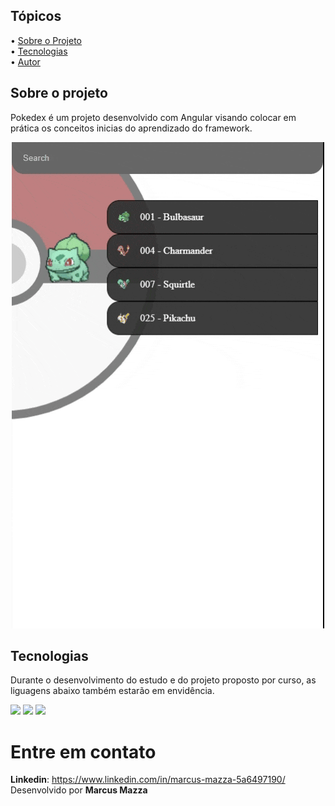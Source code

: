 ## Tópicos

<div>
 • <a href="#-sobre-o-projeto">Sobre o Projeto</a> </br>
 • <a href="#-tecnologias">Tecnologias</a> </br>
 • <a href="#-autor">Autor</a> </br>
</div>

## Sobre o projeto

Pokedex é um projeto desenvolvido com Angular visando colocar em prática os conceitos inicias do aprendizado do framework.


<div align="center">
  <img src="pokedex-angular.gif">
</div>



## Tecnologias
Durante o desenvolvimento do estudo e do projeto proposto por curso, as liguagens abaixo também estarão em envidência.
<div>
  <!-- HTML 5 -->
  <img src="https://img.shields.io/badge/HTML5-E34F26?style=for-the-badge&logo=html5&logoColor=white">
  <!-- CSS3 -->
  <img src="https://img.shields.io/badge/CSS3-1572B6?style=for-the-badge&logo=css3&logoColor=white">
  <!-- Javasrcript -->
  <img src="https://img.shields.io/badge/Angular-DD0031?style=for-the-badge&logo=angular&logoColor=white">
</div>


# Entre em contato

**Linkedin**: https://www.linkedin.com/in/marcus-mazza-5a6497190/
Desenvolvido por **Marcus Mazza**
